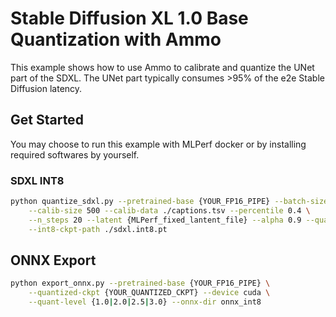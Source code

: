 # Stable Diffusion XL 1.0 Base Quantization with Ammo

This example shows how to use Ammo to calibrate and quantize the UNet part of the SDXL. The UNet part typically consumes >95% of the e2e Stable Diffusion latency.

## Get Started

You may choose to run this example with MLPerf docker or by installing required softwares by yourself.

### SDXL INT8

```sh
python quantize_sdxl.py --pretrained-base {YOUR_FP16_PIPE} --batch-size 1 \
    --calib-size 500 --calib-data ./captions.tsv --percentile 0.4 \
    --n_steps 20 --latent {MLPerf_fixed_lantent_file} --alpha 0.9 --quant-level 2.5 \
    --int8-ckpt-path ./sdxl.int8.pt
```

## ONNX Export

```sh
python export_onnx.py --pretrained-base {YOUR_FP16_PIPE} \
    --quantized-ckpt {YOUR_QUANTIZED_CKPT} --device cuda \
    --quant-level {1.0|2.0|2.5|3.0} --onnx-dir onnx_int8
```